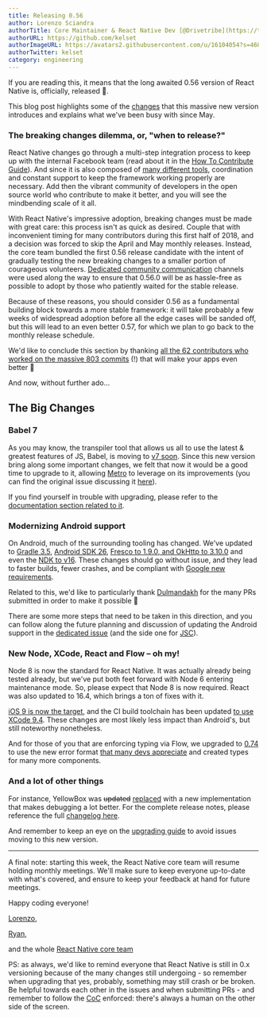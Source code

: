 ```yaml
---
title: Releasing 0.56
author: Lorenzo Sciandra
authorTitle: Core Maintainer & React Native Dev [@Drivetribe](https://twitter.com/DRIVETRIBE)
authorURL: https://github.com/kelset
authorImageURL: https://avatars2.githubusercontent.com/u/16104054?s=460&v=4
authorTwitter: kelset
category: engineering
---
```


If you are reading this, it means that the long awaited 0.56 version of React Native is, officially, released 🎉.

This blog post highlights some of the [changes](https://github.com/react-native-community/react-native-releases/blob/master/CHANGELOG.md#highlights) that this massive new version introduces and explains what we've been busy with since May.

### The breaking changes dilemma, or, "when to release?"

React Native changes go through a multi-step integration process to keep up with the internal Facebook team (read about it in the [How To Contribute Guide](https://facebook.github.io/react-native/docs/contributing#our-development-process)). And since it is also composed of [many different tools](https://github.com/facebook/react-native-website/issues/370), coordination and constant support to keep the framework working properly are necessary. Add then the vibrant community of developers in the open source world who contribute to make it better, and you will see the mindbending scale of it all.

With React Native's impressive adoption, breaking changes must be made with great care: this process isn't as quick as desired. Couple that with inconvenient timing for many contributors during this first half of 2018, and a decision was forced to skip the April and May monthly releases. Instead, the core team bundled the first 0.56 release candidate with the intent of gradually testing the new breaking changes to a smaller portion of courageous volunteers. [Dedicated community communication](https://github.com/react-native-community/react-native-releases/issues/14) channels were used along the way to ensure that 0.56.0 will be as hassle-free as possible to adopt by those who patiently waited for the stable release.

Because of these reasons, you should consider 0.56 as a fundamental building block towards a more stable framework: it will take probably a few weeks of widespread adoption before all the edge cases will be sanded off, but this will lead to an even better 0.57, for which we plan to go back to the monthly release schedule.

We'd like to conclude this section by thanking [all the 62 contributors who worked on the massive 803 commits](https://github.com/facebook/react-native/compare/v0.55.4...v0.56.0-rc.4) (!) that will make your apps even better 👏

And now, without further ado...

## The Big Changes

### Babel 7

As you may know, the transpiler tool that allows us all to use the latest & greatest features of JS, Babel, is moving to [v7 soon](https://babeljs.io/blog/2017/12/27/nearing-the-7.0-release). Since this new version bring along some important changes, we felt that now it would be a good time to upgrade to it, allowing [Metro](https://github.com/facebook/metro) to leverage on its improvements (you can find the original issue discussing it [here](https://github.com/facebook/metro/issues/92)).

If you find yourself in trouble with upgrading, please refer to the [documentation section related to it](https://new.babeljs.io/docs/en/next/v7-migration.html).

### Modernizing Android support

On Android, much of the surrounding tooling has changed. We've updated to [Gradle 3.5](https://github.com/facebook/react-native/commit/699e5eebe807d1ced660d2d2f39b5679d26925da), [Android SDK 26](https://github.com/facebook/react-native/commit/065c5b6590de18281a8c592a04240751c655c03c), [Fresco to 1.9.0, and OkHttp to 3.10.0](https://github.com/facebook/react-native/commit/6b07602915157f54c39adbf0f9746ac056ad2d13) and even the [NDK to v16](https://github.com/facebook/react-native/commit/5ae97990418db613cd67b1fb9070ece976d17dc7). These changes should go without issue, and they lead to faster builds, fewer crashes, and be compliant with [Google new requirements](https://android-developers.googleblog.com/2017/12/improving-app-security-and-performance.html).

Related to this, we'd like to particularly thank [Dulmandakh](https://github.com/dulmandakh) for the many PRs submitted in order to make it possible 👏

There are some more steps that need to be taken in this direction, and you can follow along the future planning and discussion of updating the Android support in the [dedicated issue](https://github.com/facebook/react-native/issues/19297) (and the side one for [JSC](https://github.com/facebook/react-native/issues/19737)).

### New Node, XCode, React and Flow – oh my!

Node 8 is now the standard for React Native. It was actually already being tested already, but we've put both feet forward with Node 6 entering maintenance mode. So, please expect that Node 8 is now required. React was also updated to 16.4, which brings a ton of fixes with it.

[iOS 9 is now the target](https://github.com/facebook/react-native/commit/f50df4f5eca4b4324ff18a49dcf8be3694482b51), and the CI build toolchain has been updated [to use XCode 9.4](https://github.com/facebook/react-native/commit/c55bcd6ea729cdf57fc14a5478b7c2e3f6b2a94d). These changes are most likely less impact than Android's, but still noteworthy nonetheless.

And for those of you that are enforcing typing via Flow, we upgraded to [0.74](https://github.com/facebook/react-native/commit/3bed272a620ac806a6142327013265ea8138641a) to use the new error format [that many devs appreciate](https://twitter.com/dan_abramov/status/998610821096857602) and created types for many more components.

### And a lot of other things

For instance, YellowBox was ~~updated~~ [replaced](https://github.com/facebook/react-native/commit/d0219a0301e59e8b0ef75dbd786318d4b4619f4c) with a new implementation that makes debugging a lot better. For the complete release notes, please reference the full [changelog here](https://github.com/react-native-community/react-native-releases/blob/master/CHANGELOG.md).

And remember to keep an eye on the [upgrading guide](https://facebook.github.io/react-native/docs/upgrading.html) to avoid issues moving to this new version.

---

A final note: starting this week, the React Native core team will resume holding monthly meetings. We'll make sure to keep everyone up-to-date with what's covered, and ensure to keep your feedback at hand for future meetings.

Happy coding everyone!

[Lorenzo](https://twitter.com/Kelset),

[Ryan](https://github.com/turnrye),

and the whole [React Native core team](https://twitter.com/reactnative)

PS: as always, we'd like to remind everyone that React Native is still in 0.x versioning because of the many changes still undergoing - so remember when upgrading that yes, probably, something may still crash or be broken. Be helpful towards each other in the issues and when submitting PRs - and remember to follow the [CoC](https://code.fb.com/codeofconduct/) enforced: there's always a human on the other side of the screen.
